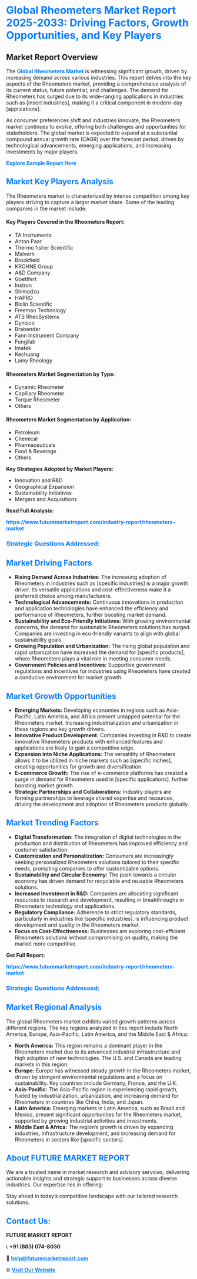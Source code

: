 <h1 style="color: #007BFF;">Global Rheometers Market Report 2025-2033: Driving Factors, Growth Opportunities, and Key Players</h1>

<section id="overview">
<h2>Market Report Overview</h2>
<p>The <a href="https://www.futuremarketreport.com/industry-report/rheometers-market" style="color: #007BFF; text-decoration: none;"><strong>Global Rheometers Market</strong></a> is witnessing significant growth, driven by increasing demand across various industries. This report delves into the key aspects of the Rheometers market, providing a comprehensive analysis of its current status, future potential, and challenges. The demand for Rheometers has surged due to its wide-ranging applications in industries such as [insert industries], making it a critical component in modern-day [applications].</p>
<p>As consumer preferences shift and industries innovate, the Rheometers market continues to evolve, offering both challenges and opportunities for stakeholders. The global market is expected to expand at a substantial compound annual growth rate (CAGR) over the forecast period, driven by technological advancements, emerging applications, and increasing investments by major players.</p>
</section>

<section id="overview">
<p><a href="https://www.futuremarketreport.com/request-sample/reportId=55647" style="color: #007BFF; text-decoration: none;"><strong>Explore Sample Report Here</strong></a></p>
</section>

<section id="key-players">
<h2 style="color: #007BFF;">Market Key Players Analysis</h2>
<p>The Rheometers market is characterized by intense competition among key players striving to capture a larger market share. Some of the leading companies in the market include:</p>
<h4>Key Players Covered in the Rheometers Report:</h4>
<ul><li>TA Instruments</li><li>Anton Paar</li><li>Thermo fisher Scientific</li><li>Malvern</li><li>Brookfield</li><li>KROHNE Group</li><li>A&amp;D Company</li><li>Goettfert</li><li>Instron</li><li>Shimadzu</li><li>HAPRO</li><li>Biolin Scientific</li><li>Freeman Technology</li><li>ATS RheoSystems</li><li>Dynisco</li><li>Brabender</li><li>Fann Instrument Company</li><li>Fungilab</li><li>Imatek</li><li>Kechuang</li><li>Lamy Rheology</li></ul>
<h4>Rheometers Market Segmentation by Type:</h4>
<ul><li>Dynamic Rheometer</li><li>Capillary Rheometer</li><li>Torque Rheometer</li><li>Others</li></ul>

<h4>Rheometers Market Segmentation by Application:</h4>
<ul><li>Petroleum</li><li>Chemical</li><li>Pharmaceuticals</li><li>Food &amp; Beverage</li><li>Others</li></ul>
<p><strong>Key Strategies Adopted by Market Players:</strong></p>
<ul>
<li>Innovation and R&D</li>
<li>Geographical Expansion</li>
<li>Sustainability Initiatives</li>
<li>Mergers and Acquisitions</li>
</ul>
</section>

<section>
<p><strong>Read Full Analysis: </strong></p><a href="https://www.futuremarketreport.com/industry-report/rheometers-market" style="color: #007BFF; text-decoration: none;"><strong>https://www.futuremarketreport.com/industry-report/rheometers-market</strong></a>
<h3 style="color: #007BFF;">Strategic Questions Addressed:</h3>
</section>

<section id="driving-factors">
<h2 style="color: #007BFF;">Market Driving Factors</h2>
<ul>
<li><strong>Rising Demand Across Industries:</strong> The increasing adoption of Rheometers in industries such as [specific industries] is a major growth driver. Its versatile applications and cost-effectiveness make it a preferred choice among manufacturers.</li>
<li><strong>Technological Advancements:</strong> Continuous innovations in production and application technologies have enhanced the efficiency and performance of Rheometers, further boosting market demand.</li>
<li><strong>Sustainability and Eco-Friendly Initiatives:</strong> With growing environmental concerns, the demand for sustainable Rheometers solutions has surged. Companies are investing in eco-friendly variants to align with global sustainability goals.</li>
<li><strong>Growing Population and Urbanization:</strong> The rising global population and rapid urbanization have increased the demand for [specific products], where Rheometers plays a vital role in meeting consumer needs.</li>
<li><strong>Government Policies and Incentives:</strong> Supportive government regulations and incentives for industries using Rheometers have created a conducive environment for market growth.</li>
</ul>
</section>

<section id="growth-opportunities">
<h2 style="color: #007BFF;">Market Growth Opportunities</h2>
<ul>
<li><strong>Emerging Markets:</strong> Developing economies in regions such as Asia-Pacific, Latin America, and Africa present untapped potential for the Rheometers market. Increasing industrialization and urbanization in these regions are key growth drivers.</li>
<li><strong>Innovative Product Development:</strong> Companies investing in R&D to create innovative Rheometers products with enhanced features and applications are likely to gain a competitive edge.</li>
<li><strong>Expansion into Niche Applications:</strong> The versatility of Rheometers allows it to be utilized in niche markets such as [specific niches], creating opportunities for growth and diversification.</li>
<li><strong>E-commerce Growth:</strong> The rise of e-commerce platforms has created a surge in demand for Rheometers used in [specific applications], further boosting market growth.</li>
<li><strong>Strategic Partnerships and Collaborations:</strong> Industry players are forming partnerships to leverage shared expertise and resources, driving the development and adoption of Rheometers products globally.</li>
</ul>
</section>

<section id="trending-factors">
<h2 style="color: #007BFF;">Market Trending Factors</h2>
<ul>
<li><strong>Digital Transformation:</strong> The integration of digital technologies in the production and distribution of Rheometers has improved efficiency and customer satisfaction.</li>
<li><strong>Customization and Personalization:</strong> Consumers are increasingly seeking personalized Rheometers solutions tailored to their specific needs, prompting companies to offer customizable options.</li>
<li><strong>Sustainability and Circular Economy:</strong> The push towards a circular economy has driven demand for recyclable and reusable Rheometers solutions.</li>
<li><strong>Increased Investment in R&D:</strong> Companies are allocating significant resources to research and development, resulting in breakthroughs in Rheometers technology and applications.</li>
<li><strong>Regulatory Compliance:</strong> Adherence to strict regulatory standards, particularly in industries like [specific industries], is influencing product development and quality in the Rheometers market.</li>
<li><strong>Focus on Cost-Effectiveness:</strong> Businesses are exploring cost-efficient Rheometers solutions without compromising on quality, making the market more competitive.</li>
</ul>
</section>

<section>
<p><strong>Get Full Report: </strong></p><a href="https://www.futuremarketreport.com/industry-report/rheometers-market" style="color: #007BFF; text-decoration: none;"><strong>https://www.futuremarketreport.com/industry-report/rheometers-market</strong></a>
<h3 style="color: #007BFF;">Strategic Questions Addressed:</h3>
</section>


<section id="regional-analysis">
<h2 style="color: #007BFF;">Market Regional Analysis</h2>
<p>The global Rheometers market exhibits varied growth patterns across different regions. The key regions analyzed in this report include North America, Europe, Asia-Pacific, Latin America, and the Middle East & Africa:</p>
<ul>
<li><strong>North America:</strong> This region remains a dominant player in the Rheometers market due to its advanced industrial infrastructure and high adoption of new technologies. The U.S. and Canada are leading markets in this region.</li>
<li><strong>Europe:</strong> Europe has witnessed steady growth in the Rheometers market, driven by stringent environmental regulations and a focus on sustainability. Key countries include Germany, France, and the U.K.</li>
<li><strong>Asia-Pacific:</strong> The Asia-Pacific region is experiencing rapid growth, fueled by industrialization, urbanization, and increasing demand for Rheometers in countries like China, India, and Japan.</li>
<li><strong>Latin America:</strong> Emerging markets in Latin America, such as Brazil and Mexico, present significant opportunities for the Rheometers market, supported by growing industrial activities and investments.</li>
<li><strong>Middle East & Africa:</strong> The region’s growth is driven by expanding industries, infrastructure development, and increasing demand for Rheometers in sectors like [specific sectors].</li>
</ul>
</section>

<footer>
<h2 style="color: #007BFF;">About FUTURE MARKET REPORT</h2>
<p>We are a trusted name in market research and advisory services, delivering actionable insights and strategic support to businesses across diverse industries. Our expertise lies in offering:</p>

<p>Stay ahead in today’s competitive landscape with our tailored research solutions.</p>

<h2 style="color: #007BFF;">Contact Us:</h2>
<p><strong>FUTURE MARKET REPORT</strong></p>
<p>📞 <strong>+91 (883) 074-8030</strong></p>
<p>📧 <strong><a href="mailto:help@futuremarketreport.com" style="color: #007BFF;">help@futuremarketreport.com</a></strong></p>
<p>🌐 <strong><a href="https://www.futuremarketreport.com/" style="color: #007BFF;">Visit Our Website</a></strong></p>
</footer>
